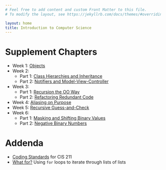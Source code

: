 ```yaml
---
# Feel free to add content and custom Front Matter to this file.
# To modify the layout, see https://jekyllrb.com/docs/themes/#overriding-theme-defaults

layout: home
title: Introduction to Computer Science
---
```


# Supplement Chapters

* Week 1: [Objects](chapters/01_1_Objects.html)
* Week 2: 
  * Part 1: [Class Hierarchies and Inheritance](chapters/02_1_Inheritance)
  * Part 2: [Notifiers and Model-View-Controller](chapters/02_2_Notifiers)
* Week 3: 
  * Part 1: [Recursion the OO Way](chapters/03_1_Recursion)
  * Part 2: [Refactoring Redundant Code](chapters/03_2_Refactor)
* Week 4: [Aliasing on Purpose](chapters/04_1_Alias)
* Week 5: [Recursive Guess-and-Check](chapters/05_1_GuessCheck)
* Week 6: 
    * Part 1: [Masking and Shifting Binary Values](chapters/06_1_Bits)
    * Part 2: [Negative Binary Numbers](chapters/06_2_NegBits)
  
# Addenda

* [Coding Standards](reference/CodingStandards.html) for CIS 211 
* [What for?](chapters/appendix_looploop)  Using `for` loops 
  to iterate through lists of lists


